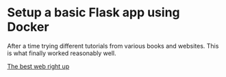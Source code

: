 # Setup a basic Flask app using Docker

After a time trying different tutorials from various books and websites. This is what finally worked reasonably well.  


[The best web right up](https://blog.logrocket.com/build-deploy-flask-app-using-docker/)